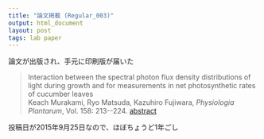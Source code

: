 ```yaml
---
title: "論文掲載 (Regular_003)"
output: html_document
layout: post
tags: lab paper 
---
```


論文が出版され、手元に印刷版が届いた  

> Interaction between the spectral photon flux density distributions of light during growth and for measurements in net photosynthetic rates of cucumber leaves  
> Keach Murakami, Ryo Matsuda, Kazuhiro Fujiwara, *Physiologia Plantarum*, Vol. 158: 213--224.
> [abstract](http://onlinelibrary.wiley.com/wol1/doi/10.1111/ppl.12421/abstract)  

投稿日が2015年9月25日なので、ほぼちょうど1年ごし  
